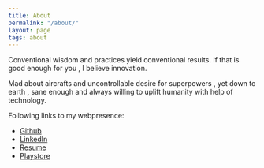 ```yaml
---
title: About
permalink: "/about/"
layout: page
tags: about
---
```


Conventional wisdom and practices yield conventional results. If that is good enough for you , I believe innovation.

Mad about aircrafts and uncontrollable desire for superpowers , yet down to earth , sane enough and always willing to uplift humanity with help of technology.

Following links to my webpresence:

* [Github](https://github.com/geniushkg)
* [LinkedIn](https://www.linkedin.com/in/geniushkg)
* [Resume](https://goo.gl/Jzm4eU)
* [Playstore](https://play.google.com/store/apps/developer?id=Infinite+Shiv+Technologies)
